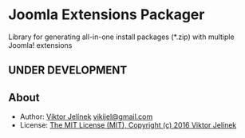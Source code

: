 #   Joomla Extensions Packager
Library for generating all-in-one install packages (*.zip) with multiple Joomla! extensions

##  UNDER DEVELOPMENT

##  About
-   Author: [Viktor Jelínek](http://www.vikijel.cz) <vikijel@gmail.com>
-   License: [The MIT License (MIT), Copyright (c) 2016 Viktor Jelínek](LICENSE.txt)
